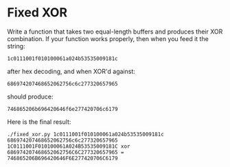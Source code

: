 Fixed XOR
==

Write a function that takes two equal-length buffers and produces their XOR combination. If your function works properly, then when you feed it the string:

```
1c0111001f010100061a024b53535009181c
```

after hex decoding, and when XOR'd against:
```
686974207468652062756c6c277320657965
```

should produce:
```
746865206b696420646f6e277420706c6179
```

Here is the final result:
```
./fixed_xor.py 1c0111001f010100061a024b53535009181c 686974207468652062756c6c277320657965
1C0111001F010100061A024B53535009181C xor 686974207468652062756C6C277320657965 = 746865206B696420646F6E277420706C6179
```
